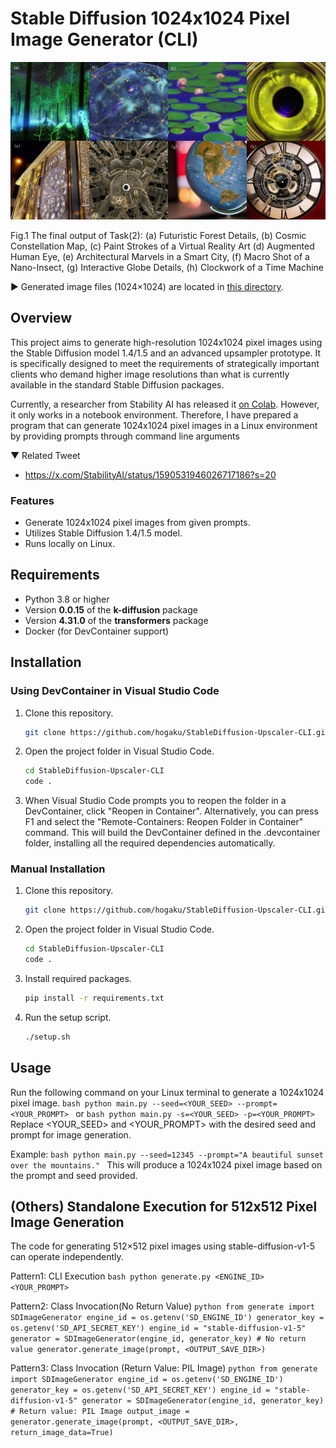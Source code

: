 # Stable Diffusion 1024x1024 Pixel Image Generator (CLI)
![Example 1](./img/upscaler.jpg)

Fig.1 The final output of Task(2): (a) Futuristic Forest Details, (b) Cosmic Constellation Map, (c) Paint Strokes of a Virtual Reality Art (d) Augmented Human Eye,  (e) Architectural Marvels in a Smart City, (f) Macro Shot of a Nano-Insect, (g) Interactive Globe Details, (h) Clockwork of a Time Machine

▶ Generated image files (1024×1024) are located in [this directory](./outputs/).
## Overview

This project aims to generate high-resolution 1024x1024 pixel images using the Stable Diffusion model 1.4/1.5 and an advanced upsampler prototype. It is specifically designed to meet the requirements of strategically important clients who demand higher image resolutions than what is currently available in the standard Stable Diffusion packages.

Currently, a researcher from Stability AI has released it [on Colab](./Stable_Diffusion_Upscaler_Demo.ipynb). However, it only works in a notebook environment. Therefore, I have prepared a program that can generate 1024x1024 pixel images in a Linux environment by providing prompts through command line arguments

▼ Related Tweet

- https://x.com/StabilityAI/status/1590531946026717186?s=20


### Features

- Generate 1024x1024 pixel images from given prompts.
- Utilizes Stable Diffusion 1.4/1.5 model.
- Runs locally on Linux.

## Requirements

- Python 3.8 or higher
- Version **0.0.15** of the **k-diffusion** package
- Version **4.31.0** of the **transformers** package
- Docker (for DevContainer support)

## Installation

### Using DevContainer in Visual Studio Code

1. Clone this repository.
   ```bash
   git clone https://github.com/hogaku/StableDiffusion-Upscaler-CLI.git
   ```

2. Open the project folder in Visual Studio Code.
    ```bash
    cd StableDiffusion-Upscaler-CLI
    code .
    ```
3. When Visual Studio Code prompts you to reopen the folder in a DevContainer, click "Reopen in Container". Alternatively, you can press F1 and select the "Remote-Containers: Reopen Folder in Container" command.
This will build the DevContainer defined in the .devcontainer folder, installing all the required dependencies automatically.

### Manual Installation
1. Clone this repository.
   ```bash
   git clone https://github.com/hogaku/StableDiffusion-Upscaler-CLI.git
   ```
2. Open the project folder in Visual Studio Code.
    ```bash
    cd StableDiffusion-Upscaler-CLI
    code .
    ```
3. Install required packages.
   ```bash
   pip install -r requirements.txt
   ```
4. Run the setup script.
   ```bash
   ./setup.sh
   ```

## Usage
Run the following command on your Linux terminal to generate a 1024x1024 pixel image.
    ```bash
    python main.py --seed=<YOUR_SEED> --prompt=<YOUR_PROMPT>
    ```
or
    ```bash
    python main.py -s=<YOUR_SEED> -p=<YOUR_PROMPT>
    ```
Replace <YOUR_SEED> and <YOUR_PROMPT> with the desired seed and prompt for image generation.

Example:
    ```bash
    python main.py --seed=12345 --prompt="A beautiful sunset over the mountains."
    ```
This will produce a 1024x1024 pixel image based on the prompt and seed provided.

## (Others) Standalone Execution for 512x512 Pixel Image Generation
The code for generating 512×512 pixel images using stable-diffusion-v1-5 can operate independently.

Pattern1: CLI Execution
    ```bash
        python generate.py <ENGINE_ID> <YOUR_PROMPT>
    ```

Pattern2: Class Invocation(No Return Value)
    ```python
    from generate import SDImageGenerator
    engine_id = os.getenv('SD_ENGINE_ID')
    generator_key = os.getenv('SD_API_SECRET_KEY')
    engine_id = "stable-diffusion-v1-5"
    generator = SDImageGenerator(engine_id, generator_key)
    # No return value
    generator.generate_image(prompt, <OUTPUT_SAVE_DIR>)
    ```

Pattern3: Class Invocation (Return Value: PIL Image)
    ```python
    from generate import SDImageGenerator
    engine_id = os.getenv('SD_ENGINE_ID')
    generator_key = os.getenv('SD_API_SECRET_KEY')
    engine_id = "stable-diffusion-v1-5"
    generator = SDImageGenerator(engine_id, generator_key)
    # Return value: PIL Image
    output_image = generator.generate_image(prompt, <OUTPUT_SAVE_DIR>, return_image_data=True)
    ```